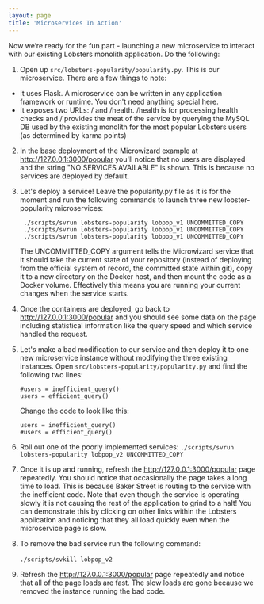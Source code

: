 ```yaml
---
layout: page
title: 'Microservices In Action'
---
```

Now we’re ready for the fun part - launching a new microservice to interact with our existing Lobsters monolith application. Do the following:

1. Open up `src/lobsters-popularity/popularity.py`. This is our microservice. There are a few things to note:
* It uses Flask. A microservice can be written in any application framework or runtime. You don't need anything special here.
* It exposes two URLs: / and /health. /health is for processing health checks and / provides the meat of the service by querying the MySQL DB used by the existing monolith for the most popular Lobsters users (as determined by karma points)

2. In the base deployment of the Microwizard example at <a href="http://127.0.0.1:3000/popular">http://127.0.0.1:3000/popular</a> you'll notice that no users are displayed and the string "NO SERVICES AVAILABLE" is shown. This is because no services are deployed by default.
3. Let's deploy a service! Leave the popularity.py file as it is for the moment and run the following commands to launch three new lobster-popularity microservices:

    ```
     ./scripts/svrun lobsters-popularity lobpop_v1 UNCOMMITTED_COPY
     ./scripts/svrun lobsters-popularity lobpop_v1 UNCOMMITTED_COPY
     ./scripts/svrun lobsters-popularity lobpop_v1 UNCOMMITTED_COPY
    ```

    The UNCOMMITTED_COPY argument tells the Microwizard service that
    it should take the current state of your repository (instead of
    deploying from the official system of record, the committed state
    within git), copy it to a new directory on the Docker host, and
    then mount the code as a Docker volume. Effectively this means you
    are running your current changes when the service starts.

4. Once the containers are deployed, go back to <a href="http://127.0.0.1:3000/popular">http://127.0.0.1:3000/popular</a> and you should see some data on the page including statistical information like the query speed and which service handled the request.

5. Let's make a bad modification to our service and then deploy it to one new microservice instance without modifying the three existing instances. Open `src/lobsters-popularity/popularity.py` and find the following two lines:

    ```
    #users = inefficient_query()
    users = efficient_query()
    ```
    
    Change the code to look like this:
    
    ```
    users = inefficient_query()
    #users = efficient_query()
    ```
    
6. Roll out one of the poorly implemented services:
`./scripts/svrun lobsters-popularity lobpop_v2 UNCOMMITTED_COPY`

7. Once it is up and running, refresh the <a href="http://127.0.0.1:3000/popular">http://127.0.0.1:3000/popular</a> page repeatedly. You should notice that occasionally the page takes a long time to load. This is because Baker Street is routing to the service with the inefficient code. Note that even though the service is operating slowly it is not causing the rest of the application to grind to a halt! You can demonstrate this by clicking on other links within the Lobsters application and noticing that they all load quickly even when the microservice page is slow.

8. To remove the bad service run the following command:<br><br>
`./scripts/svkill lobpop_v2`

9. Refresh the <a href="http://127.0.0.1:3000/popular">http://127.0.0.1:3000/popular</a> page repeatedly and notice that all of the page loads are fast. The slow loads are gone because we removed the instance running the bad code.
